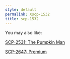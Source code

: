 ```yaml
---
style: default
permalink: Xscp-1532
title: scp-1532
---
```

You may also like:

[SCP-2531: The Pumpkin Man](http://scp-wiki.net/scp-2531)

[SCP-2647: Premium](http://scp-wiki.net/scp-2647)
